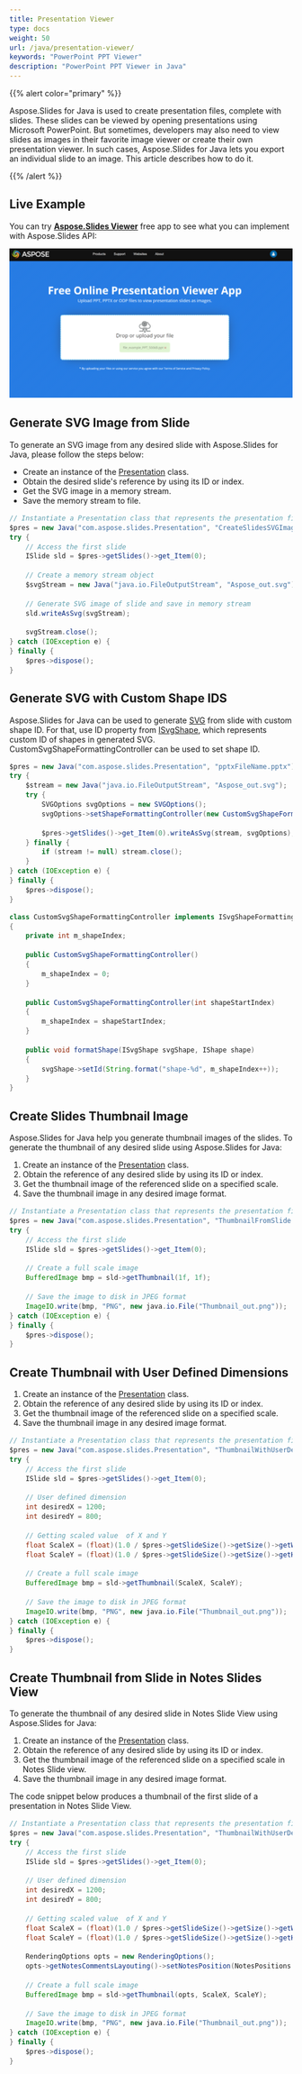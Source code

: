 ```yaml
---
title: Presentation Viewer
type: docs
weight: 50
url: /java/presentation-viewer/
keywords: "PowerPoint PPT Viewer"
description: "PowerPoint PPT Viewer in Java"
---
```


{{% alert color="primary" %}} 

Aspose.Slides for Java is used to create presentation files, complete with slides. These slides can be viewed by opening presentations using Microsoft PowerPoint. But sometimes, developers may also need to view slides as images in their favorite image viewer or create their own presentation viewer. In such cases, Aspose.Slides for Java lets you export an individual slide to an image. This article describes how to do it.

{{% /alert %}} 

## **Live Example**
You can try [**Aspose.Slides Viewer**](https://products.aspose.app/slides/viewer/) free app to see what you can implement with Aspose.Slides API:

[](https://products.aspose.app/slides/viewer/)

[![todo:image_alt_text](slides-viewer.png)](https://products.aspose.app/slides/viewer/)

## **Generate SVG Image from Slide**
To generate an SVG image from any desired slide with Aspose.Slides for Java, please follow the steps below:

- Create an instance of the [Presentation](https://apireference.aspose.com/slides/java/com.aspose.slides/Presentation) class.
- Obtain the desired slide's reference by using its ID or index.
- Get the SVG image in a memory stream.
- Save the memory stream to file.

```java
// Instantiate a Presentation class that represents the presentation file
$pres = new Java("com.aspose.slides.Presentation", "CreateSlidesSVGImage.pptx");
try {
    // Access the first slide
    ISlide sld = $pres->getSlides()->get_Item(0);

    // Create a memory stream object
    $svgStream = new Java("java.io.FileOutputStream", "Aspose_out.svg");

    // Generate SVG image of slide and save in memory stream
    sld.writeAsSvg(svgStream);

    svgStream.close();
} catch (IOException e) {
} finally {
    $pres->dispose();
}
```

## **Generate SVG with Custom Shape IDS**
Aspose.Slides for Java can be used to generate [SVG](https://wiki.fileformat.com/page-description-language/svg/) from slide with custom shape ID. For that, use ID property from [ISvgShape](https://apireference.aspose.com/slides/java/com.aspose.slides/ISvgShape), which represents custom ID of shapes in generated SVG. CustomSvgShapeFormattingController can be used to set shape ID.

```java
$pres = new Java("com.aspose.slides.Presentation", "pptxFileName.pptx");
try {
    $stream = new Java("java.io.FileOutputStream", "Aspose_out.svg");
    try {
        SVGOptions svgOptions = new SVGOptions();
        svgOptions->setShapeFormattingController(new CustomSvgShapeFormattingController());

        $pres->getSlides()->get_Item(0).writeAsSvg(stream, svgOptions);
    } finally {
        if (stream != null) stream.close();
    }
} catch (IOException e) {
} finally {
    $pres->dispose();
}
```
```java
class CustomSvgShapeFormattingController implements ISvgShapeFormattingController
{
    private int m_shapeIndex;

    public CustomSvgShapeFormattingController()
    {
        m_shapeIndex = 0;
    }
    
    public CustomSvgShapeFormattingController(int shapeStartIndex)
    {
        m_shapeIndex = shapeStartIndex;
    }

    public void formatShape(ISvgShape svgShape, IShape shape)
    {
        svgShape->setId(String.format("shape-%d", m_shapeIndex++));
    }
}
```

## **Create Slides Thumbnail Image**
Aspose.Slides for Java help you generate thumbnail images of the slides. To generate the thumbnail of any desired slide using Aspose.Slides for Java:

1. Create an instance of the [Presentation](https://apireference.aspose.com/slides/java/com.aspose.slides/Presentation) class.
1. Obtain the reference of any desired slide by using its ID or index.
1. Get the thumbnail image of the referenced slide on a specified scale.
1. Save the thumbnail image in any desired image format.

```java
// Instantiate a Presentation class that represents the presentation file
$pres = new Java("com.aspose.slides.Presentation", "ThumbnailFromSlide.pptx");
try {
    // Access the first slide
    ISlide sld = $pres->getSlides()->get_Item(0);

    // Create a full scale image
    BufferedImage bmp = sld->getThumbnail(1f, 1f);

    // Save the image to disk in JPEG format
    ImageIO.write(bmp, "PNG", new java.io.File("Thumbnail_out.png"));
} catch (IOException e) {
} finally {
    $pres->dispose();
}
```

## **Create Thumbnail with User Defined Dimensions**

1. Create an instance of the [Presentation](https://apireference.aspose.com/slides/java/com.aspose.slides/Presentation) class.
1. Obtain the reference of any desired slide by using its ID or index.
1. Get the thumbnail image of the referenced slide on a specified scale.
1. Save the thumbnail image in any desired image format.

```java
// Instantiate a Presentation class that represents the presentation file
$pres = new Java("com.aspose.slides.Presentation", "ThumbnailWithUserDefinedDimensions.pptx");
try {
    // Access the first slide
    ISlide sld = $pres->getSlides()->get_Item(0);

    // User defined dimension
    int desiredX = 1200;
    int desiredY = 800;

    // Getting scaled value  of X and Y
    float ScaleX = (float)(1.0 / $pres->getSlideSize()->getSize()->getWidth()) * desiredX;
    float ScaleY = (float)(1.0 / $pres->getSlideSize()->getSize()->getHeight()) * desiredY;
    
    // Create a full scale image
    BufferedImage bmp = sld->getThumbnail(ScaleX, ScaleY);

    // Save the image to disk in JPEG format
    ImageIO.write(bmp, "PNG", new java.io.File("Thumbnail_out.png"));
} catch (IOException e) {
} finally {
    $pres->dispose();
}
```

## **Create Thumbnail from Slide in Notes Slides View**
To generate the thumbnail of any desired slide in Notes Slide View using Aspose.Slides for Java:

1. Create an instance of the [Presentation](https://apireference.aspose.com/slides/java/com.aspose.slides/Presentation) class.
1. Obtain the reference of any desired slide by using its ID or index.
1. Get the thumbnail image of the referenced slide on a specified scale in Notes Slide view.
1. Save the thumbnail image in any desired image format.

The code snippet below produces a thumbnail of the first slide of a presentation in Notes Slide View.

```java
// Instantiate a Presentation class that represents the presentation file
$pres = new Java("com.aspose.slides.Presentation", "ThumbnailWithUserDefinedDimensions.pptx");
try {
    // Access the first slide
    ISlide sld = $pres->getSlides()->get_Item(0);

    // User defined dimension
    int desiredX = 1200;
    int desiredY = 800;

    // Getting scaled value  of X and Y
    float ScaleX = (float)(1.0 / $pres->getSlideSize()->getSize()->getWidth()) * desiredX;
    float ScaleY = (float)(1.0 / $pres->getSlideSize()->getSize()->getHeight()) * desiredY;

    RenderingOptions opts = new RenderingOptions();
    opts->getNotesCommentsLayouting()->setNotesPosition(NotesPositions.BottomTruncated);
    
    // Create a full scale image
    BufferedImage bmp = sld->getThumbnail(opts, ScaleX, ScaleY);

    // Save the image to disk in JPEG format
    ImageIO.write(bmp, "PNG", new java.io.File("Thumbnail_out.png"));
} catch (IOException e) {
} finally {
    $pres->dispose();
}
```
